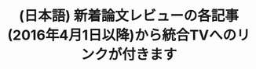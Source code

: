---
layout: post-en-none
published: true
title: '(日本語) 新着論文レビューの各記事(2016年4月1日以降)から統合TVへのリンクが付きます'
tags:
- サービス
- 広報
category: en
---